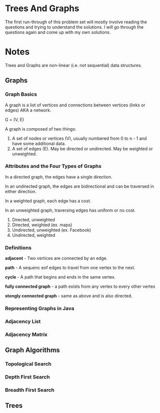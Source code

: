# Trees And Graphs

The first run-through of this problem set will mostly involve reading the
questions and trying to understand the solutions. I will go through the 
questions again and come up with my own solutions.

# Notes

Trees and Graphs are non-linear (i.e. not sequential) data structures.

## Graphs
### Graph Basics
A graph is a list of vertices and connections between vertices (links or edges)
AKA a network.

G = (V, E)

A graph is composed of two things:
1. A set of nodes or vertices (V), usually numbered from 0 to n - 1 and have
some additional data.
2. A set of edges (E). May be directed or undirected. May be weighted or unweighted.


### Attributes and the Four Types of Graphs
In a directed graph, the edges have a single direction.

In an undirected graph, the edges are bidirectional and can be traversed in either
direction.

In a weighted graph, each edge has a cost.

In an unweighted graph, traversing edges has uniform or no cost.

1. Directed, unweighted
2. Directed, weighted (ex. maps)
3. Undirected, unweighted (ex. Facebook)
4. Undirected, weighted

### Definitions
**adjacent** - Two vertices are connected by an edge.

**path** - A sequenc eof edges to travel from one vertex to the next.

**cycle** - A path that begins and ends in the same vertex.

**fully connected graph** - a path exists from any vertex to every other vertex

**stongly connected graph** - same as above and is also directed.

### Representing Graphs in Java
### Adjacency List


### Adjacency Matrix

## Graph Algorithms

### Topological Search
### Depth First Search
### Breadth First Search

## Trees
